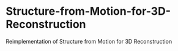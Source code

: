 # Structure-from-Motion-for-3D-Reconstruction
Reimplementation of Structure from Motion for 3D Reconstruction
